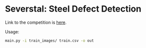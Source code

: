 # Severstal: Steel Defect Detection

Link to the competition is [here](https://www.kaggle.com/c/severstal-steel-defect-detection/overview).

Usage:
```bash
main.py -i train_images/ train.csv -o out
```